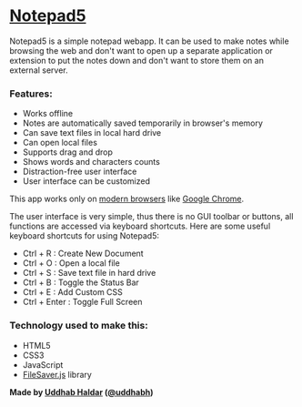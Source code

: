 # [Notepad5](http://notepad5.me.pn/)
Notepad5 is a simple notepad webapp. It can be used to make notes while browsing the web and don't want to open up a separate application or extension to put the notes down and don't want to store them on an external server.

### Features:

- Works offline
- Notes are automatically saved temporarily in browser's memory
- Can save text files in local hard drive
- Can open local files
- Supports drag and drop
- Shows words and characters counts
- Distraction-free user interface
- User interface can be customized

This app works only on [modern browsers](http://browsehappy.com/) like [Google Chrome](http://google.com/chrome).

The user interface is very simple, thus there is no GUI toolbar or buttons, all functions are accessed via keyboard shortcuts. Here are some useful keyboard shortcuts for using Notepad5:

- Ctrl + R : Create New Document
- Ctrl + O : Open a local file
- Ctrl + S : Save text file in hard drive
- Ctrl + B : Toggle the Status Bar
- Ctrl + E : Add Custom CSS
- Ctrl + Enter : Toggle Full Screen

### Technology used to make this:

- HTML5
- CSS3
- JavaScript
- [FileSaver.js](https://github.com/eligrey/FileSaver.js/) library

**Made by [Uddhab Haldar](http://uddhab.me.pn/) ([@uddhabh](https://twitter.com/uddhabh))**
